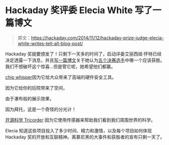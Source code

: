 # Hackaday 奖评委 Elecia White 写了一篇博文

> 原文：<https://hackaday.com/2014/11/12/hackaday-prize-judge-elecia-white-writes-tell-all-blog-post/>

Hackaday 奖就要颁发了！只剩下一天多的时间了，启动评委艾丽西娅·怀特已经决定透露一下消息，并且[写一篇博文](http://www.logicalelegance.com/journey/2014/11/why-this-should-win-the-hackaday-prize/)关于她认为[五个决赛选手](http://hackaday.com/2014/10/13/announcing-the-five-finalists-for-the-hackaday-prize/)中哪一个应该获胜。我们不想破坏这个惊喜…但是管它呢，她希望他们都赢。

[chip whisper](http://hackaday.io/project/956)因为它给大众带来了高端的硬件安全工具。

因为它给你的后院带来了空间，

由于瀑布般的展示效果，

因为拜托，这是一个奇怪的分光计！

[开源科学 Tricorder](http://hackaday.io/project/1395) 因为它使用传感器来帮助我们看到我们周围世界的科学。

Elecia 知道这些项目投入了多少时间、精力和激情，以及每个项目如何体现 Hackaday 奖的开放和互联精神。离慕尼黑的大事件和获胜者的宣布只剩一天了。